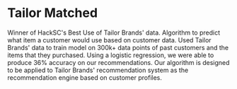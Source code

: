 # Tailor Matched
Winner of HackSC's Best Use of Tailor Brands' data. Algorithm to predict what item a customer would use based on customer data. 
Used Tailor Brands' data to train model on 300k+ data points of past customers and the items that they purchased. Using a logistic 
regression, we were able to produce 36% accuracy on our recommendations. Our algorithm is designed to be applied to Tailor Brands' 
recommendation system as the recommendation engine based on customer profiles. 
